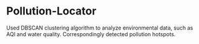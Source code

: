 # Pollution-Locator
Used DBSCAN clustering algorithm to analyze
environmental data, such as AQI and water quality.
Correspondingly detected pollution hotspots.
